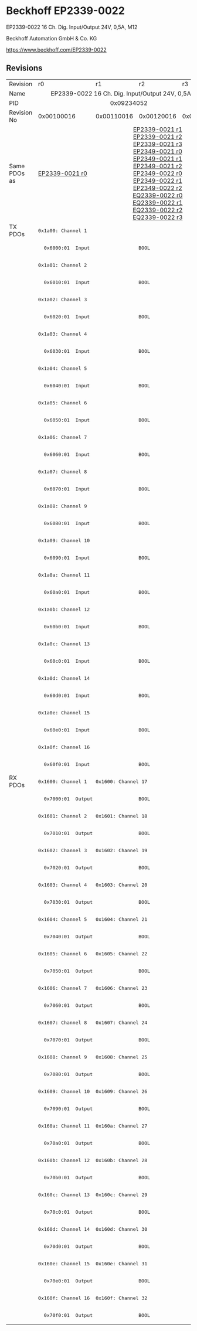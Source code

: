 # Beckhoff EP2339-0022

EP2339-0022 16 Ch. Dig. Input/Output 24V, 0,5A, M12

Beckhoff Automation GmbH & Co. KG

https://www.beckhoff.com/EP2339-0022

## Revisions
<table>
<tr >
<td>Revision</td>
<td><div class="foo">r0</div></td>
<td><div class="foo">r1</div></td>
<td><div class="foo">r2</div></td>
<td><div class="foo">r3</div></td>
</tr>
<tr >
<td>Name</td>
<td colspan=4 align="center"><div class="foo">EP2339-0022 16 Ch. Dig. Input/Output 24V, 0,5A, M12</div></td>
</tr>
<tr >
<td>PID</td>
<td colspan=4 align="center"><div class="foo">0x09234052</div></td>
</tr>
<tr >
<td>Revision No</td>
<td><div class="foo">0x00100016</div></td>
<td><div class="foo">0x00110016</div></td>
<td><div class="foo">0x00120016</div></td>
<td><div class="foo">0x00130016</div></td>
</tr>
<tr >
<td>Same PDOs as</td>
<td><div class="foo"><a href="EP2339-0021">EP2339-0021 r0</a></div></td>
<td colspan=3 align="center"><div class="foo"><a href="EP2339-0021">EP2339-0021 r1</a><br/><a href="EP2339-0021">EP2339-0021 r2</a><br/><a href="EP2339-0021">EP2339-0021 r3</a><br/><a href="EP2349-0021">EP2349-0021 r0</a><br/><a href="EP2349-0021">EP2349-0021 r1</a><br/><a href="EP2349-0021">EP2349-0021 r2</a><br/><a href="EP2349-0022">EP2349-0022 r0</a><br/><a href="EP2349-0022">EP2349-0022 r1</a><br/><a href="EP2349-0022">EP2349-0022 r2</a><br/><a href="EQ2339-0022">EQ2339-0022 r0</a><br/><a href="EQ2339-0022">EQ2339-0022 r1</a><br/><a href="EQ2339-0022">EQ2339-0022 r2</a><br/><a href="EQ2339-0022">EQ2339-0022 r3</a></div></td>
</tr>
<tr class="txpdo pdosection">
<td rowspan=32 valign=top>TX PDOs</td>
<td colspan=4 align="left"><pre>0x1a00: Channel 1</pre></td>
<td></td>
</tr>
<tr class="txpdo">
<td colspan=4 align="left"><pre>  0x6000:01  Input                 BOOL</pre></td>
</tr>
<tr class="txpdo pdosection">
<td colspan=4 align="left"><pre>0x1a01: Channel 2</pre></td>
</tr>
<tr class="txpdo">
<td colspan=4 align="left"><pre>  0x6010:01  Input                 BOOL</pre></td>
</tr>
<tr class="txpdo pdosection">
<td colspan=4 align="left"><pre>0x1a02: Channel 3</pre></td>
</tr>
<tr class="txpdo">
<td colspan=4 align="left"><pre>  0x6020:01  Input                 BOOL</pre></td>
</tr>
<tr class="txpdo pdosection">
<td colspan=4 align="left"><pre>0x1a03: Channel 4</pre></td>
</tr>
<tr class="txpdo">
<td colspan=4 align="left"><pre>  0x6030:01  Input                 BOOL</pre></td>
</tr>
<tr class="txpdo pdosection">
<td colspan=4 align="left"><pre>0x1a04: Channel 5</pre></td>
</tr>
<tr class="txpdo">
<td colspan=4 align="left"><pre>  0x6040:01  Input                 BOOL</pre></td>
</tr>
<tr class="txpdo pdosection">
<td colspan=4 align="left"><pre>0x1a05: Channel 6</pre></td>
</tr>
<tr class="txpdo">
<td colspan=4 align="left"><pre>  0x6050:01  Input                 BOOL</pre></td>
</tr>
<tr class="txpdo pdosection">
<td colspan=4 align="left"><pre>0x1a06: Channel 7</pre></td>
</tr>
<tr class="txpdo">
<td colspan=4 align="left"><pre>  0x6060:01  Input                 BOOL</pre></td>
</tr>
<tr class="txpdo pdosection">
<td colspan=4 align="left"><pre>0x1a07: Channel 8</pre></td>
</tr>
<tr class="txpdo">
<td colspan=4 align="left"><pre>  0x6070:01  Input                 BOOL</pre></td>
</tr>
<tr class="txpdo pdosection">
<td colspan=4 align="left"><pre>0x1a08: Channel 9</pre></td>
</tr>
<tr class="txpdo">
<td colspan=4 align="left"><pre>  0x6080:01  Input                 BOOL</pre></td>
</tr>
<tr class="txpdo pdosection">
<td colspan=4 align="left"><pre>0x1a09: Channel 10</pre></td>
</tr>
<tr class="txpdo">
<td colspan=4 align="left"><pre>  0x6090:01  Input                 BOOL</pre></td>
</tr>
<tr class="txpdo pdosection">
<td colspan=4 align="left"><pre>0x1a0a: Channel 11</pre></td>
</tr>
<tr class="txpdo">
<td colspan=4 align="left"><pre>  0x60a0:01  Input                 BOOL</pre></td>
</tr>
<tr class="txpdo pdosection">
<td colspan=4 align="left"><pre>0x1a0b: Channel 12</pre></td>
</tr>
<tr class="txpdo">
<td colspan=4 align="left"><pre>  0x60b0:01  Input                 BOOL</pre></td>
</tr>
<tr class="txpdo pdosection">
<td colspan=4 align="left"><pre>0x1a0c: Channel 13</pre></td>
</tr>
<tr class="txpdo">
<td colspan=4 align="left"><pre>  0x60c0:01  Input                 BOOL</pre></td>
</tr>
<tr class="txpdo pdosection">
<td colspan=4 align="left"><pre>0x1a0d: Channel 14</pre></td>
</tr>
<tr class="txpdo">
<td colspan=4 align="left"><pre>  0x60d0:01  Input                 BOOL</pre></td>
</tr>
<tr class="txpdo pdosection">
<td colspan=4 align="left"><pre>0x1a0e: Channel 15</pre></td>
</tr>
<tr class="txpdo">
<td colspan=4 align="left"><pre>  0x60e0:01  Input                 BOOL</pre></td>
</tr>
<tr class="txpdo pdosection">
<td colspan=4 align="left"><pre>0x1a0f: Channel 16</pre></td>
</tr>
<tr class="txpdo">
<td colspan=4 align="left"><pre>  0x60f0:01  Input                 BOOL</pre></td>
</tr>
<tr class="rxpdo pdosection">
<td rowspan=32 valign=top>RX PDOs</td>
<td><pre>0x1600: Channel 1</pre></td>
<td colspan=3 align="left"><pre>0x1600: Channel 17</pre></td>
<td></td>
</tr>
<tr class="rxpdo">
<td colspan=4 align="left"><pre>  0x7000:01  Output                BOOL</pre></td>
</tr>
<tr class="rxpdo pdosection">
<td><pre>0x1601: Channel 2</pre></td>
<td colspan=3 align="left"><pre>0x1601: Channel 18</pre></td>
</tr>
<tr class="rxpdo">
<td colspan=4 align="left"><pre>  0x7010:01  Output                BOOL</pre></td>
</tr>
<tr class="rxpdo pdosection">
<td><pre>0x1602: Channel 3</pre></td>
<td colspan=3 align="left"><pre>0x1602: Channel 19</pre></td>
</tr>
<tr class="rxpdo">
<td colspan=4 align="left"><pre>  0x7020:01  Output                BOOL</pre></td>
</tr>
<tr class="rxpdo pdosection">
<td><pre>0x1603: Channel 4</pre></td>
<td colspan=3 align="left"><pre>0x1603: Channel 20</pre></td>
</tr>
<tr class="rxpdo">
<td colspan=4 align="left"><pre>  0x7030:01  Output                BOOL</pre></td>
</tr>
<tr class="rxpdo pdosection">
<td><pre>0x1604: Channel 5</pre></td>
<td colspan=3 align="left"><pre>0x1604: Channel 21</pre></td>
</tr>
<tr class="rxpdo">
<td colspan=4 align="left"><pre>  0x7040:01  Output                BOOL</pre></td>
</tr>
<tr class="rxpdo pdosection">
<td><pre>0x1605: Channel 6</pre></td>
<td colspan=3 align="left"><pre>0x1605: Channel 22</pre></td>
</tr>
<tr class="rxpdo">
<td colspan=4 align="left"><pre>  0x7050:01  Output                BOOL</pre></td>
</tr>
<tr class="rxpdo pdosection">
<td><pre>0x1606: Channel 7</pre></td>
<td colspan=3 align="left"><pre>0x1606: Channel 23</pre></td>
</tr>
<tr class="rxpdo">
<td colspan=4 align="left"><pre>  0x7060:01  Output                BOOL</pre></td>
</tr>
<tr class="rxpdo pdosection">
<td><pre>0x1607: Channel 8</pre></td>
<td colspan=3 align="left"><pre>0x1607: Channel 24</pre></td>
</tr>
<tr class="rxpdo">
<td colspan=4 align="left"><pre>  0x7070:01  Output                BOOL</pre></td>
</tr>
<tr class="rxpdo pdosection">
<td><pre>0x1608: Channel 9</pre></td>
<td colspan=3 align="left"><pre>0x1608: Channel 25</pre></td>
</tr>
<tr class="rxpdo">
<td colspan=4 align="left"><pre>  0x7080:01  Output                BOOL</pre></td>
</tr>
<tr class="rxpdo pdosection">
<td><pre>0x1609: Channel 10</pre></td>
<td colspan=3 align="left"><pre>0x1609: Channel 26</pre></td>
</tr>
<tr class="rxpdo">
<td colspan=4 align="left"><pre>  0x7090:01  Output                BOOL</pre></td>
</tr>
<tr class="rxpdo pdosection">
<td><pre>0x160a: Channel 11</pre></td>
<td colspan=3 align="left"><pre>0x160a: Channel 27</pre></td>
</tr>
<tr class="rxpdo">
<td colspan=4 align="left"><pre>  0x70a0:01  Output                BOOL</pre></td>
</tr>
<tr class="rxpdo pdosection">
<td><pre>0x160b: Channel 12</pre></td>
<td colspan=3 align="left"><pre>0x160b: Channel 28</pre></td>
</tr>
<tr class="rxpdo">
<td colspan=4 align="left"><pre>  0x70b0:01  Output                BOOL</pre></td>
</tr>
<tr class="rxpdo pdosection">
<td><pre>0x160c: Channel 13</pre></td>
<td colspan=3 align="left"><pre>0x160c: Channel 29</pre></td>
</tr>
<tr class="rxpdo">
<td colspan=4 align="left"><pre>  0x70c0:01  Output                BOOL</pre></td>
</tr>
<tr class="rxpdo pdosection">
<td><pre>0x160d: Channel 14</pre></td>
<td colspan=3 align="left"><pre>0x160d: Channel 30</pre></td>
</tr>
<tr class="rxpdo">
<td colspan=4 align="left"><pre>  0x70d0:01  Output                BOOL</pre></td>
</tr>
<tr class="rxpdo pdosection">
<td><pre>0x160e: Channel 15</pre></td>
<td colspan=3 align="left"><pre>0x160e: Channel 31</pre></td>
</tr>
<tr class="rxpdo">
<td colspan=4 align="left"><pre>  0x70e0:01  Output                BOOL</pre></td>
</tr>
<tr class="rxpdo pdosection">
<td><pre>0x160f: Channel 16</pre></td>
<td colspan=3 align="left"><pre>0x160f: Channel 32</pre></td>
</tr>
<tr class="rxpdo">
<td colspan=4 align="left"><pre>  0x70f0:01  Output                BOOL</pre></td>
</tr>
</table>
